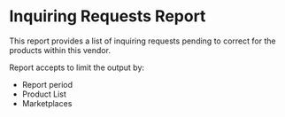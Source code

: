 # Inquiring Requests Report

This report provides a list of inquiring requests pending to correct for the products within this vendor.

Report accepts to limit the output by:
* Report period
* Product List
* Marketplaces
